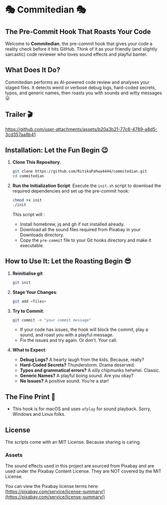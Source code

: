 # 🎭 Commitedian 🎭

## The Pre-Commit Hook That Roasts Your Code

Welcome to **Commitedian**, the pre-commit hook that gives your code a reality check before it hits GitHub. Think of it as your friendly (and slightly sarcastic) code reviewer who loves sound effects and playful banter.

## What Does It Do?

Commitedian performs as AI-powered code review and analyses your staged files. It detects weird or verbose debug logs, hard-coded secrets, typos, and generic names, then roasts you with sounds and witty messages 😛

## Trailer 🎬

https://github.com/user-attachments/assets/b20a3b21-77c8-4789-a8d5-3cd357aa8b41

## Installation: Let the Fun Begin 😉

1. **Clone This Repository**:
   ```bash
   git clone https://github.com/RitikaPahwa4444/commitedian.git
   cd commitedian
   ```

2. **Run the Initialization Script**:
   Execute the `init.sh` script to download the required dependencies and set up the pre-commit hook:
   ```bash
   chmod +x init
   ./init
   ```

   This script will :
   - Install homebrew, jq and gh if not installed already.
   - Download all the sound files required from Pixabay in your Downloads directory.
   - Copy the `pre-commit` file to your Git hooks directory and make it executable.

## How to Use It: Let the Roasting Begin 😎

1. **Reinitialise git**
   ```bash
   git init
   ```

2. **Stage Your Changes**:
   ```bash
   git add <files>
   ```

3. **Try to Commit**:
   ```bash
   git commit -m "your commit message"
   ```
   - If your code has issues, the hook will block the commit, play a sound, and roast you with a playful message.
   - Fix the issues and try again. Or don’t. Your call.

4. **What to Expect**:
   - **Debug Logs?** A hearty laugh from the kids. Because, really?
   - **Hard-Coded Secrets?** Thunderstorm. Drama deserved.
   - **Typos and grammatical errors?** A silly chipmunks hehehei. Classic.
   - **Generic Names?** A playful boing sound. Are you okay?
   - **No Issues?** A positive sound. You’re a star!

## The Fine Print 📝
- This hook is for macOS and uses `afplay` for sound playback. Sorry, Windows and Linux folks.

## License
The scripts come with an MIT License. Because sharing is caring.
### Assets

The sound effects used in this project are sourced from Pixabay and are used under the Pixabay Content License. They are NOT covered by the MIT License.

You can view the Pixabay license terms here: [https://pixabay.com/service/license-summary/](https://pixabay.com/service/license-summary/)
